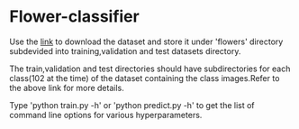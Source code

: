 # Flower-classifier

Use the [link](http://www.robots.ox.ac.uk/~vgg/data/flowers/102/index.html) to download the dataset and store it under 'flowers' directory subdevided into training,validation and test datasets directory.

The train,validation and test directories should have subdirectories for each class(102 at the time) of the dataset containing the class images.Refer to the above link for more details.

Type 'python train.py -h' or 'python predict.py -h' to get the list of command line options for various hyperparameters.




